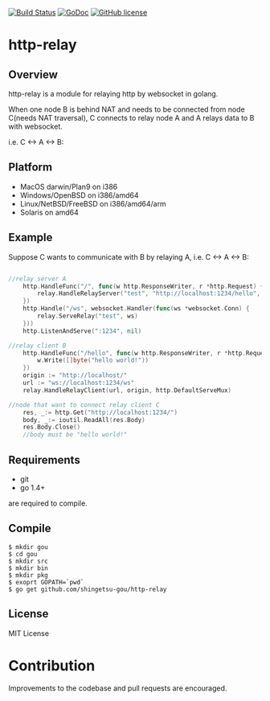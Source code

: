 [![Build Status](https://travis-ci.org/shingetsu-gou/http-relay.svg?branch=master)](https://travis-ci.org/shingetsu-gou/http-relay)
[![GoDoc](https://godoc.org/github.com/shingetsu-gou/http-relay?status.svg)](https://godoc.org/github.com/shingetsu-gou/http-relay)
[![GitHub license](https://img.shields.io/badge/license-MIT-blue.svg)](https://raw.githubusercontent.com/shingetsu-gou/http-relay/master/LICENSE)


# http-relay 

## Overview

http-relay is a module for relaying http by websocket in golang.

When one node B is behind NAT and needs to be connected from node C(needs NAT traversal),
C connects to relay node A and A relays data to B with websocket.

i.e. C <-> A <-> B:

## Platform
  * MacOS darwin/Plan9 on i386
  * Windows/OpenBSD on i386/amd64
  * Linux/NetBSD/FreeBSD on i386/amd64/arm
  * Solaris on amd64

## Example

Suppose C wants to communicate with B by relaying A, 
i.e. C <-> A <-> B:

```go

//relay server A
	http.HandleFunc("/", func(w http.ResponseWriter, r *http.Request) {
		relay.HandleRelayServer("test", "http://localhost:1234/hello", w, r)
	})
	http.Handle("/ws", websocket.Handler(func(ws *websocket.Conn) {
		relay.ServeRelay("test", ws)
	}))
	http.ListenAndServe(":1234", nil)

//relay client B
	http.HandleFunc("/hello", func(w http.ResponseWriter, r *http.Request) {
		w.Write([]byte("hello world!"))
	})
	origin := "http://localhost/"
	url := "ws://localhost:1234/ws"
	relay.HandleRelayClient(url, origin, http.DefaultServeMux)

//node that want to connect relay client C
	res, _:= http.Get("http://localhost:1234/")
	body, _:= ioutil.ReadAll(res.Body)
    res.Body.Close()
	//body must be "hello world!"

```

## Requirements

* git
* go 1.4+

are required to compile.

## Compile

    $ mkdir gou
    $ cd gou
    $ mkdir src
    $ mkdir bin
    $ mkdir pkg
    $ exoprt GOPATH=`pwd`
    $ go get github.com/shingetsu-gou/http-relay
	
## License

MIT License

# Contribution

Improvements to the codebase and pull requests are encouraged.
